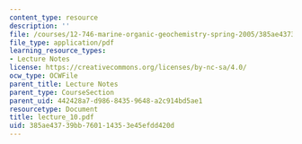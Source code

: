 ```yaml
---
content_type: resource
description: ''
file: /courses/12-746-marine-organic-geochemistry-spring-2005/385ae43739bb760114353e45efdd420d_lecture_10.pdf
file_type: application/pdf
learning_resource_types:
- Lecture Notes
license: https://creativecommons.org/licenses/by-nc-sa/4.0/
ocw_type: OCWFile
parent_title: Lecture Notes
parent_type: CourseSection
parent_uid: 442428a7-d986-8435-9648-a2c914bd5ae1
resourcetype: Document
title: lecture_10.pdf
uid: 385ae437-39bb-7601-1435-3e45efdd420d
---
```

